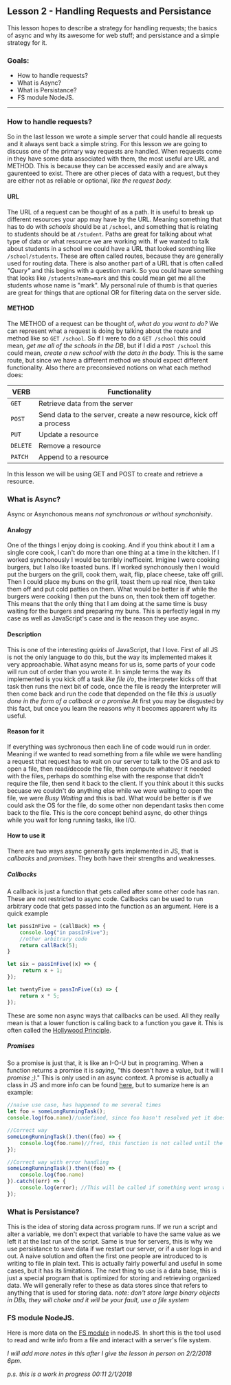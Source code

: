 Lesson 2 - Handling Requests and Persistance
---
This lesson hopes to describe a strategy for handling requests; the basics of async and why its awesome for web stuff; and persistance and a simple strategy for it.

### Goals:
* How to handle requests?
* What is Async?
* What is Persistance?
* FS module NodeJS.
---
### How to handle requests?
So in the last lesson we wrote a simple server that could handle all requests and it always sent back a simple string. For this lesson we are going to discuss one of the primary way requests are handled. 
When requests come in they have some data associated with them, the most useful are URL and METHOD. This is because they can be accessed easily and are always gaurenteed to exist. There are other pieces of data with a request, but they are either not as reliable or optional, _like the request body._ 

#### URL
The URL of a request can be thought of as a path. It is useful to break up different resources your app may have by the URL. Meaning something that has to do with _schools_ should be at `/school`, and something that is relating to students should be at `/student`. Paths are great for talking about what type of data or what resource we are working with. If we wanted to talk about students in a school we could have a URL that looked somthing like `/school/students`. These are often called routes, because they are generally used for routing data. There is also another part of a URL that is often called _"Query"_ and this begins with a question mark. So you could have something that looks like `/students?name=mark` and this could mean get me all the students whose name is "mark". My personal rule of thumb is that queries are great for things that are optional OR for filtering data on the server side. 

#### METHOD
The METHOD of a request can be thought of, _what do you want to do?_ We can represent what a request is doing by talking about the route and method like so `GET /school`. So if I were to do a `GET /school` this could mean, _get me all of the schools in the DB_, but if I did a `POST /school` this could mean, _create a new school with the data in the body._ This is the same route, but since we have a different method we should expect different functionality. Also there are preconsieved notions on what each method does:

|  VERB | Functionality  |
|---|---|
| `GET`  | Retrieve data from the server  |
| `POST` | Send data to the server, create a new resource, kick off a process  |
| `PUT` | Update a resource  |
| `DELETE` | Remove a resource  |
| `PATCH`  | Append to a resource  |

In this lesson we will be using GET and POST to create and retrieve a resource. 

### What is Async?
Async or Asynchonous means _not synchronous or without synchonisity_. 

#### Analogy
One of the things I enjoy doing is cooking. And if you think about it I am a single core cook, I can't do more than one thing at a time in the kitchen. If I worked synchonously I would be terribly inefficeint. Imigine I were cooking burgers, but I also like toasted buns. If I worked synchonously then I would put the burgers on the grill, cook them, wait, flip, place cheese, take off grill. Then I could place my buns on the grill, toast them up real nice, then take them off and put cold patties on them. What would be better is if while the burgers were cooking I then put the buns on, then took them off together. This means that the only thing that I am doing at the same time is busy waiting for the burgers and preparing my buns. This is perfectly legal in my case as well as JavaScript's case and is the reason they use async.

#### Description
This is one of the interesting _quirks_ of JavaScript, that I love. First of all JS is not the only language to do this, but the way its implemented makes it very approachable. What async means for us is, some parts of your code will run out of order than you wrote it. In simple terms the way its implemented is you kick off a task _like file i/o_, the interpreter kicks off that task then runs the next bit of code, once the file is ready the interpreter will then come back and run the code that depended on the file _this is usually done in the form of a callback or a promise_.At first you may be disgusted by this fact, but once you learn the reasons why it becomes apparent why its useful. 

#### Reason for it
If everything was sychronous then each line of code would run in order. Meaning if we wanted to read something from a file while we were handling a request that request has to wait on our server to talk to the OS and ask to open a file, then read/decode the file, then compute whatever it needed with the files, perhaps do somthing else with the response that didn't require the file, then send it back to the client. If you think about it this sucks becuase we couldn't do anything else while we were waiting to open the file, we were _Busy Waiting_ and this is bad. What would be better is if we could ask the OS for the file, do some other non dependant tasks then come back to the file. This is the core concept behind async, do other things while you wait for long running tasks, like I/O.

#### How to use it
There are two ways async generally gets implemented in JS, that is _callbacks_ and _promises_. They both have their strengths and weaknesses.

##### Callbacks
A callback is just a function that gets called after some other code has ran. These are not restricted to async code. Callbacks can be used to run arbitrary code that gets passed into the function as an argument.
Here is a quick example
```js
let passInFive = (callBack) => {
    console.log("in passInFive");
    //other arbitrary code
    return callBack(5);
}

let six = passInFive((x) => {
     return x + 1;
});

let twentyFive = passInFive((x) => {
    return x * 5;
});
```

These are some non async ways that callbacks can be used. All they really mean is that a lower function is calling back to a function you gave it. This is often called the [Hollywood Principle](http://wiki.c2.com/?HollywoodPrinciple).

##### Promises
So a promise is just that, it is like an I-O-U but in programing. When a function returns a promise it is _saying,_ "this doesn't have a value, but it will I _promise ;)_." This is only used in an async context. A promise is actually a class in JS and more info can be found [here](https://developer.mozilla.org/en-US/docs/Web/JavaScript/Reference/Global_Objects/Promise), but to sumarize here is an example:
```js
//naive use case, has happened to me several times
let foo = someLongRunningTask();
console.log(foo.name)//undefined, since foo hasn't resolved yet it doesn't have a value. It's not null, because it will have a value.

//Correct way
someLongRunningTask().then((foo) => {
    console.log(foo.name)//fred, this function is not called until the promise has resolved. more info can be found here {@link https://developer.mozilla.org/en-US/docs/Web/JavaScript/Reference/Global_Objects/Promise/then}
});

//Correct way with error handling
someLongRunningTask().then((foo) => {
    console.log(foo.name)
}).catch((err) => {
    console.log(error); //This will be called if something went wrong with the promise more info can be found here {@link https://developer.mozilla.org/en-US/docs/Web/JavaScript/Reference/Global_Objects/Promise/catch}
});
```


### What is Persistance?
This is the idea of storing data across program runs. If we run a script and alter a variable, we don't expect that variable to have the same value as we left it at the last run of the script. Same is true for servers, this is why we use persistance to save data if we restart our server, or if a user logs in and out. A naive solution and often the first one people are introduced to is writing to file in plain text. This is actually fairly powerful and useful in some cases, but it has its limitations. The next thing to use is a data base, this is just a special program that is optimized for storing and retrieving organized data. We will generally refer to these as data stores since that refers to anything that is used for storing data. _note: don't store large binary objects in DBs, they will choke and it will be your fault, use a file system_

### FS module NodeJS.
Here is more data on the [FS module](https://nodejs.org/api/fs.html) in nodeJS. In short this is the tool used to read and write info from a file and interact with a server's file system.

_I will add more notes in this after I give the lesson in person on 2/2/2018 6pm._

_p.s. this is a work in progress 00:11 2/1/2018_